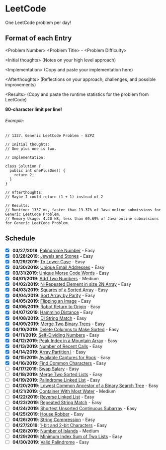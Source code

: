 # LeetCode
One LeetCode problem per day! 

## Format of each Entry
\<Problem Number> \<Problem Title> - \<Problem Difficulty>

\<Initial thoughts> (Notes on your high level approach)

\<Implementation> (Copy and paste your implementation here)

\<Afterthoughts> (Reflections on your approach, challenges, and possible improvements)

\<Results> (Copy and paste the runtime statistics for the problem from LeetCode)


**80-character limit per line!**

###### Example:

```
// 1337. Generic LeetCode Problem - EZPZ

// Initial thoughts: 
// One plus one is two.

// Implementation:

class Solution {
  public int onePlusOne() {
    return 2;
  }
}

// Afterthoughts:
// Maybe I could return (1 + 1) instead of 2

// Results:
// Runtime: 1337 ms, faster than 13.37% of Java online submissions for Generic LeetCode Problem.
// Memory Usage: 4.20 kB, less than 69.69% of Java online submissions for Generic LeetCode Problem.

```

## Schedule
- [x] **03/27/2019**: [Palindrome Number](https://leetcode.com/problems/palindrome-number/) - Easy
- [x] **03/28/2019**: [Jewels and Stones](https://leetcode.com/problems/jewels-and-stones/) - Easy
- [x] **03/29/2019**: [To Lower Case](https://leetcode.com/problems/to-lower-case/) - Easy
- [x] **03/30/2019**: [Unique Email Addresses](https://leetcode.com/problems/unique-email-addresses/) - Easy
- [x] **03/31/2019**: [Unique Morse Code Words](https://leetcode.com/problems/unique-morse-code-words/) - Easy
- [x] **04/01/2019**: [Add Two Numbers](https://leetcode.com/problems/add-two-numbers/) - Medium
- [x] **04/02/2019**: [N-Repeated Element in size 2N Array](https://leetcode.com/problems/n-repeated-element-in-size-2n-array/) - Easy
- [x] **04/03/2019**: [Squares of a Sorted Array](https://leetcode.com/problems/squares-of-a-sorted-array/) - Easy
- [x] **04/04/2019**: [Sort Array by Parity](https://leetcode.com/problems/sort-array-by-parity/) - Easy
- [x] **04/05/2019**: [Flipping an Image](https://leetcode.com/problems/flipping-an-image/) - Easy
- [x] **04/06/2019**: [Robot Return to Origin](https://leetcode.com/problems/robot-return-to-origin/) - Easy
- [x] **04/07/2019**: [Hamming Distance](https://leetcode.com/problems/hamming-distance) - Easy
- [x] **04/08/2019**: [DI String Match](https://leetcode.com/problems/di-string-match) - Easy
- [x] **04/09/2019**: [Merge Two Binary Trees](https://leetcode.com/problems/merge-two-binary-trees) - Easy
- [x] **04/10/2019**: [Delete Columns to Make Sorted](https://leetcode.com/problems/delete-columns-to-make-sorted) - Easy
- [x] **04/11/2019**: [Self-Dividing Numbers](https://leetcode.com/problems/self-dividing-numbers) - Easy
- [x] **04/12/2019**: [Peak Index in a Mountain Array](https://leetcode.com/problems/peak-index-in-a-mountain-array) - Easy
- [x] **04/13/2019**: [Number of Recent Calls](https://leetcode.com/problems/number-of-recent-calls) - Easy
- [x] **04/14/2019**: [Array Partition I](https://leetcode.com/problems/array-partition-i) - Easy
- [x] **04/15/2019**: [Available Captures for Rook](https://leetcode.com/problems/available-captures-for-rook) - Easy
- [x] **04/16/2019**: [Find Common Characters](https://leetcode.com/problems/find-common-characters) - Easy
- [ ] **04/17/2019**: [Swap Salary](https://leetcode.com/problems/swap-salary) - Easy
- [ ] **04/18/2019**: [Merge Two Sorted Lists](https://leetcode.com/problems/merge-two-sorted-lists/) - Easy
- [ ] **04/19/2019**: [Palindrome Linked List](https://leetcode.com/problems/palindrome-linked-list/) - Easy
- [ ] **04/20/2019**: [Lowest Common Ancestor of a Binary Search Tree](https://leetcode.com/problems/lowest-common-ancestor-of-a-binary-search-tree/) - Easy
- [ ] **04/21/2019**: [Container With Most Water](https://leetcode.com/problems/container-with-most-water/) - Medium
- [ ] **04/22/2019**: [Reverse Linked List](https://leetcode.com/problems/reverse-linked-list/) - Easy
- [ ] **04/23/2019**: [Repeated String Match](https://leetcode.com/problems/repeated-string-match/) - Easy
- [ ] **04/24/2019**: [Shortest Unsorted Continuous Subarray](https://leetcode.com/problems/shortest-unsorted-continuous-subarray/) - Easy
- [ ] **04/25/2019**: [House Robber](https://leetcode.com/problems/house-robber/) - Easy
- [ ] **04/26/2019**: [String Compression](https://leetcode.com/problems/string-compression/) - Easy
- [ ] **04/27/2019**: [1-bit and 2-bit Characters](https://leetcode.com/problems/1-bit-and-2-bit-characters/) - Easy
- [ ] **04/28/2019**: [Number of Islands](https://leetcode.com/problems/number-of-islands/) - Medium
- [ ] **04/29/2019**: [Minimum Index Sum of Two Lists](https://leetcode.com/problems/minimum-index-sum-of-two-lists/) - Easy
- [ ] **04/30/2019**: [Valid Palindrome](https://leetcode.com/problems/valid-palindrome/) - Easy
